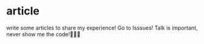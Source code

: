 # article
write some articles to share my experience! Go to Isssues!
Talk is important, never show me the code!🤪🤪🤪
